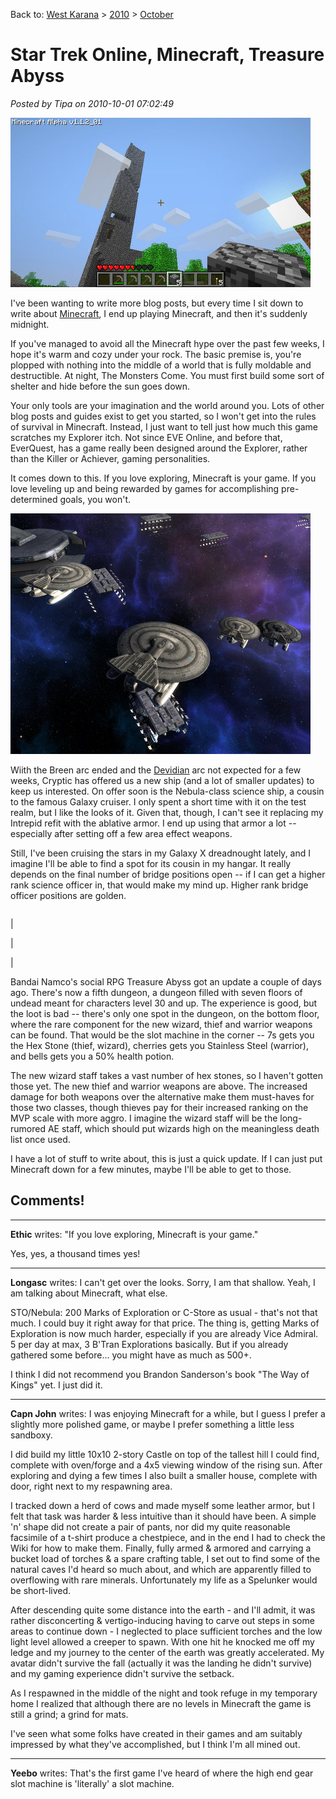 Back to: [West Karana](/posts/westkarana.md) > [2010](/posts/2010/westkarana.md) > [October](./westkarana.md)
# Star Trek Online, Minecraft, Treasure Abyss

*Posted by Tipa on 2010-10-01 07:02:49*

[![](../../../uploads/2010/10/javaw-2010-09-28-21-56-46-97.jpg "Minecraft")](../../../uploads/2010/10/javaw-2010-09-28-21-56-46-97.jpg)

I've been wanting to write more blog posts, but every time I sit down to write about [Minecraft](http://www.minecraft.net/), I end up playing Minecraft, and then it's suddenly midnight.

If you've managed to avoid all the Minecraft hype over the past few weeks, I hope it's warm and cozy under your rock. The basic premise is, you're plopped with nothing into the middle of a world that is fully moldable and destructible. At night, The Monsters Come. You must first build some sort of shelter and hide before the sun goes down.

Your only tools are your imagination and the world around you. Lots of other blog posts and guides exist to get you started, so I won't get into the rules of survival in Minecraft. Instead, I just want to tell just how much this game scratches my Explorer itch. Not since EVE Online, and before that, EverQuest, has a game really been designed around the Explorer, rather than the Killer or Achiever, gaming personalities. 

It comes down to this. If you love exploring, Minecraft is your game. If you love leveling up and being rewarded by games for accomplishing pre-determined goals, you won't.

[![](../../../uploads/2010/10/GameClient-2010-09-29-21-13-23-54.jpg "Star Trek Online")](../../../uploads/2010/10/GameClient-2010-09-29-21-13-23-54.jpg)

Wiith the Breen arc ended and the [Devidian](http://memory-alpha.org/wiki/Devidian) arc not expected for a few weeks, Cryptic has offered us a new ship (and a lot of smaller updates) to keep us interested. On offer soon is the Nebula-class science ship, a cousin to the famous Galaxy cruiser. I only spent a short time with it on the test realm, but I like the looks of it. Given that, though, I can't see it replacing my Intrepid refit with the ablative armor. I end up using that armor a lot -- especially after setting off a few area effect weapons.

Still, I've been cruising the stars in my Galaxy X dreadnought lately, and I imagine I'll be able to find a spot for its cousin in my hangar. It really depends on the final number of bridge positions open -- if I can get a higher rank science officer in, that would make my mind up. Higher rank bridge officer positions are golden.



|  |  |
| --- | --- |
| 

 | 

 |



Bandai Namco's social RPG Treasure Abyss got an update a couple of days ago. There's now a fifth dungeon, a dungeon filled with seven floors of undead meant for characters level 30 and up. The experience is good, but the loot is bad -- there's only one spot in the dungeon, on the bottom floor, where the rare component for the new wizard, thief and warrior weapons can be found. That would be the slot machine in the corner -- 7s gets you the Hex Stone (thief, wizard), cherries gets you Stainless Steel (warrior), and bells gets you a 50% health potion. 

The new wizard staff takes a vast number of hex stones, so I haven't gotten those yet. The new thief and warrior weapons are above. The increased damage for both weapons over the alternative make them must-haves for those two classes, though thieves pay for their increased ranking on the MVP scale with more aggro. I imagine the wizard staff will be the long-rumored AE staff, which should put wizards high on the meaningless death list once used.

I have a lot of stuff to write about, this is just a quick update. If I can just put Minecraft down for a few minutes, maybe I'll be able to get to those.

## Comments!

---

**Ethic** writes: "If you love exploring, Minecraft is your game."

Yes, yes, a thousand times yes!

---

**Longasc** writes: I can't get over the looks. Sorry, I am that shallow. Yeah, I am talking about Minecraft, what else.

STO/Nebula: 200 Marks of Exploration or C-Store as usual - that's not that much. I could buy it right away for that price. The thing is, getting Marks of Exploration is now much harder, especially if you are already Vice Admiral. 5 per day at max, 3 B'Tran Explorations basically. But if you already gathered some before... you might have as much as 500+.

I think I did not recommend you Brandon Sanderson's book "The Way of Kings" yet. I just did it.

---

**Capn John** writes: I was enjoying Minecraft for a while, but I guess I prefer a slightly more polished game, or maybe I prefer something a little less sandboxy.

I did build my little 10x10 2-story Castle on top of the tallest hill I could find, complete with oven/forge and a 4x5 viewing window of the rising sun. After exploring and dying a few times I also built a smaller house, complete with door, right next to my respawning area.

I tracked down a herd of cows and made myself some leather armor, but I felt that task was harder & less intuitive than it should have been. A simple 'n' shape did not create a pair of pants, nor did my quite reasonable facsimile of a t-shirt produce a chestpiece, and in the end I had to check the Wiki for how to make them. Finally, fully armed & armored and carrying a bucket load of torches & a spare crafting table, I set out to find some of the natural caves I'd heard so much about, and which are apparently filled to overflowing with rare minerals. Unfortunately my life as a Spelunker would be short-lived.

After descending quite some distance into the earth - and I'll admit, it was rather disconcerting & vertigo-inducing having to carve out steps in some areas to continue down - I neglected to place sufficient torches and the low light level allowed a creeper to spawn. With one hit he knocked me off my ledge and my journey to the center of the earth was greatly accelerated. My avatar didn't survive the fall (actually it was the landing he didn't survive) and my gaming experience didn't survive the setback.

As I respawned in the middle of the night and took refuge in my temporary home I realized that although there are no levels in Minecraft the game is still a grind; a grind for mats.

I've seen what some folks have created in their games and am suitably impressed by what they've accomplished, but I think I'm all mined out.

---

**Yeebo** writes: That's the first game I've heard of where the high end gear slot machine is 'literally' a slot machine.

